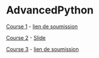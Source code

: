 # AdvancedPython


[Course 1](C1) -  [lien de soumission](https://forms.gle/VfzeJam9J4iWkVTK7)

[Course 2](C2) - [Slide](https://docs.google.com/presentation/d/1VdPrg505wya1X8ZBhglZYMSobXggRvFPd7oHKd6p5-E/edit?usp=sharing)

[Course 3](C3) -  [lien de soumission](https://forms.gle/Ba9yZdxayHvG7Eai9)